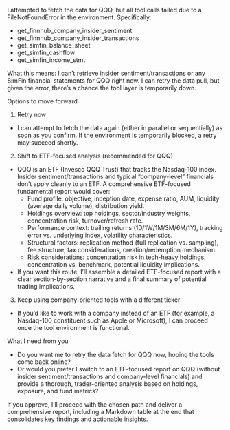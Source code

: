 I attempted to fetch the data for QQQ, but all tool calls failed due to a FileNotFoundError in the environment. Specifically:

- get_finnhub_company_insider_sentiment
- get_finnhub_company_insider_transactions
- get_simfin_balance_sheet
- get_simfin_cashflow
- get_simfin_income_stmt

What this means: I can’t retrieve insider sentiment/transactions or any SimFin financial statements for QQQ right now. I can retry the data pull, but given the error, there’s a chance the tool layer is temporarily down.

Options to move forward

1) Retry now
- I can attempt to fetch the data again (either in parallel or sequentially) as soon as you confirm. If the environment is temporarily blocked, a retry may succeed shortly.

2) Shift to ETF-focused analysis (recommended for QQQ)
- QQQ is an ETF (Invesco QQQ Trust) that tracks the Nasdaq-100 index. Insider sentiment/transactions and typical “company-level” financials don’t apply cleanly to an ETF. A comprehensive ETF-focused fundamental report would cover:
  - Fund profile: objective, inception date, expense ratio, AUM, liquidity (average daily volume), distribution yield.
  - Holdings overview: top holdings, sector/industry weights, concentration risk, turnover/refresh rate.
  - Performance context: trailing returns (1D/1W/1M/3M/6M/1Y), tracking error vs. underlying index, volatility characteristics.
  - Structural factors: replication method (full replication vs. sampling), fee structure, tax considerations, creation/redemption mechanism.
  - Risk considerations: concentration risk in tech-heavy holdings, concentration vs. benchmark, potential liquidity implications.
- If you want this route, I’ll assemble a detailed ETF-focused report with a clear section-by-section narrative and a final summary of potential trading implications.

3) Keep using company-oriented tools with a different ticker
- If you’d like to work with a company instead of an ETF (for example, a Nasdaq-100 constituent such as Apple or Microsoft), I can proceed once the tool environment is functional.

What I need from you
- Do you want me to retry the data fetch for QQQ now, hoping the tools come back online?
- Or would you prefer I switch to an ETF-focused report on QQQ (without insider sentiment/transactions and company-level financials) and provide a thorough, trader-oriented analysis based on holdings, exposure, and fund metrics?

If you approve, I’ll proceed with the chosen path and deliver a comprehensive report, including a Markdown table at the end that consolidates key findings and actionable insights.